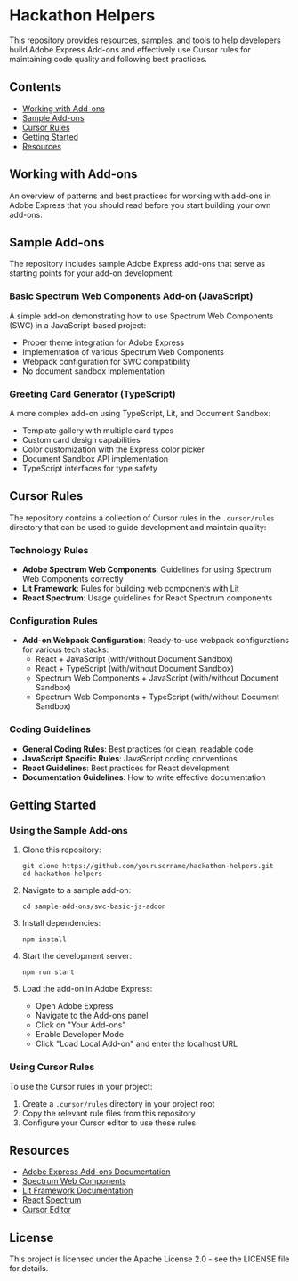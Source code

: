 # Hackathon Helpers

This repository provides resources, samples, and tools to help developers build Adobe Express Add-ons and effectively use Cursor rules for maintaining code quality and following best practices.

## Contents

- [Working with Add-ons](#working-with-add-ons)
- [Sample Add-ons](#sample-add-ons)
- [Cursor Rules](#cursor-rules)
- [Getting Started](#getting-started)
- [Resources](#resources)

## Working with Add-ons

An overview of patterns and best practices for working with add-ons in Adobe Express that you should read before you start building your own add-ons.

## Sample Add-ons

The repository includes sample Adobe Express add-ons that serve as starting points for your add-on development:

### Basic Spectrum Web Components Add-on (JavaScript)

A simple add-on demonstrating how to use Spectrum Web Components (SWC) in a JavaScript-based project:

- Proper theme integration for Adobe Express
- Implementation of various Spectrum Web Components
- Webpack configuration for SWC compatibility
- No document sandbox implementation

### Greeting Card Generator (TypeScript)

A more complex add-on using TypeScript, Lit, and Document Sandbox:

- Template gallery with multiple card types
- Custom card design capabilities
- Color customization with the Express color picker
- Document Sandbox API implementation
- TypeScript interfaces for type safety

## Cursor Rules

The repository contains a collection of Cursor rules in the `.cursor/rules` directory that can be used to guide development and maintain quality:

### Technology Rules

- **Adobe Spectrum Web Components**: Guidelines for using Spectrum Web Components correctly
- **Lit Framework**: Rules for building web components with Lit
- **React Spectrum**: Usage guidelines for React Spectrum components

### Configuration Rules

- **Add-on Webpack Configuration**: Ready-to-use webpack configurations for various tech stacks:
  - React + JavaScript (with/without Document Sandbox)
  - React + TypeScript (with/without Document Sandbox)
  - Spectrum Web Components + JavaScript (with/without Document Sandbox)
  - Spectrum Web Components + TypeScript (with/without Document Sandbox)

### Coding Guidelines

- **General Coding Rules**: Best practices for clean, readable code
- **JavaScript Specific Rules**: JavaScript coding conventions
- **React Guidelines**: Best practices for React development
- **Documentation Guidelines**: How to write effective documentation

## Getting Started

### Using the Sample Add-ons

1. Clone this repository:
   ```
   git clone https://github.com/yourusername/hackathon-helpers.git
   cd hackathon-helpers
   ```

2. Navigate to a sample add-on:
   ```
   cd sample-add-ons/swc-basic-js-addon
   ```

3. Install dependencies:
   ```
   npm install
   ```

4. Start the development server:
   ```
   npm run start
   ```

5. Load the add-on in Adobe Express:
   - Open Adobe Express
   - Navigate to the Add-ons panel
   - Click on "Your Add-ons"
   - Enable Developer Mode
   - Click "Load Local Add-on" and enter the localhost URL

### Using Cursor Rules

To use the Cursor rules in your project:

1. Create a `.cursor/rules` directory in your project root
2. Copy the relevant rule files from this repository
3. Configure your Cursor editor to use these rules

## Resources

- [Adobe Express Add-ons Documentation](https://developer.adobe.com/express/add-ons/docs/)
- [Spectrum Web Components](https://opensource.adobe.com/spectrum-web-components/)
- [Lit Framework Documentation](https://lit.dev/)
- [React Spectrum](https://react-spectrum.adobe.com/react-spectrum/index.html)
- [Cursor Editor](https://cursor.sh/)

## License

This project is licensed under the Apache License 2.0 - see the LICENSE file for details. 